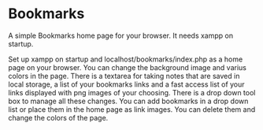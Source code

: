 # Bookmarks
A simple Bookmarks home page for your browser. It needs xampp on startup.

Set up xampp on startup and localhost/bookmarks/index.php as a home page on your browser. 
You can change the background image and varius colors in the page.
There is a textarea for taking notes that are saved in local storage, a list of your bookmarks links and a fast access list of your links displayed with png images of your choosing. 
There is a drop down tool box to manage all these changes. You can add bookmarks in a drop down list or place them in the home page as link images. You can delete them and change the colors of the page.
